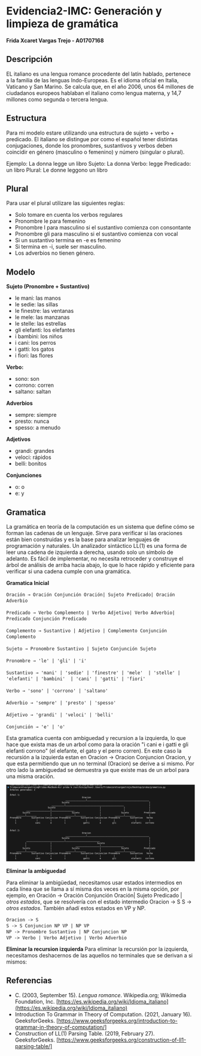 # Evidencia2-IMC: Generación y limpieza de gramática
**Frida Xcaret Vargas Trejo - A01707168**
## Descripción
EL italiano es una lengua romance procedente del latín hablado, pertenece a la familia de las lenguas Indo-Europeas. Es el idioma oficial en Italia, Vaticano y San Marino. Se calcula que, en el año 2006, unos 64 millones de ciudadanos europeos hablaban el italiano como lengua materna, y 14,7 millones como segunda o tercera lengua. 

## Estructura
Para mi modelo estare utilizando una estructura de sujeto + verbo + predicado. El italiano se distingue por como el español tener distintas conjugaciones, donde los pronombres, sustantivos y verbos deben coincidir en género (masculino o femenino) y número (singular o plural).

Ejemplo: La donna legge un libro 
Sujeto: La donna 
Verbo: legge 
Predicado: un libro
Plural: Le donne leggono un libro 

## Plural 
Para usar el plural utilizare las siguientes reglas:
* Solo tomare en cuenta los verbos regulares 
* Pronombre le para femenino
* Pronombre I para masculino si el sustantivo comienza con consontante 
* Pronombre gli para masculino si el sustantivo comienza con vocal
* Si un sustantivo termina en -e es femenino
* Si termina en -i, suele ser masculino.
* Los adverbios no tienen género.
  
## Modelo 

**Sujeto (Pronombre + Sustantivo)**
* le mani: las manos
* le sedie: las sillas
* le finestre: las ventanas
* le mele: las manzanas
* le stelle: las estrellas
* gli elefanti: los elefantes
* i bambini: los niños
* i cani: los perros
* i gatti: los gatos
* i fiori: las flores

**Verbo:**
* sono: son
* corrono: corren
* saltano: saltan

**Adverbios**
* sempre: siempre 
* presto: nunca
* spesso: a menudo

**Adjetivos**
* grandi: grandes
* veloci: rápidos
* belli: bonitos

**Conjunciones**
* o: o 
* e: y

## Gramatica
La gramática en teoría de la computación es un sistema que define cómo se forman las cadenas de un lenguaje. Sirve para verificar si las oraciones están bien construidas y es la base para analizar lenguajes de programación y naturales.
Un analizador sintáctico LL(1) es una forma de leer una cadena de izquierda a derecha, usando solo un símbolo de adelanto. Es fácil de implementar, no necesita retroceder y construye el árbol de análisis de arriba hacia abajo, lo que lo hace rápido y eficiente para verificar si una cadena cumple con una gramática.

**Gramatica Inicial**
```
Oración → Oración Conjunción Oración| Sujeto Predicado| Oración Adverbio
                
Predicado → Verbo Complemento | Verbo Adjetivo| Verbo Adverbio| Predicado Conjunción Predicado
   
Complemento → Sustantivo | Adjetivo | Complemento Conjunción Complemento

Sujeto → Pronombre Sustantivo | Sujeto Conjunción Sujeto                 

Pronombre → 'le' | 'gli' | 'i'

Sustantivo → 'mani' | 'sedie' | 'finestre' | 'mele'  | 'stelle' | 'elefanti' | 'bambini'  | 'cani' | 'gatti' | 'fiori'

Verbo → 'sono' | 'corrono' | 'saltano'

Adverbio → 'sempre' | 'presto' | 'spesso'

Adjetivo → 'grandi' | 'veloci' | 'belli'

Conjunción → 'e' | 'o'
```

Esta gramatica cuenta con ambiguedad y recursion a la izquierda, lo que hace que exista mas de un arbol como para la oración "i cani e i gatti e gli elefanti corrono" (el elefante, el gato y el perro corren). En este caso la recursión a la izquierda estan en Oracion -> Oracion Conjuncion Oracion, y que esta permitiendo que un no terminal (Oracion) se derive a si mismo. Por otro lado la ambiguedad se demuestra ya que existe mas de un arbol para una misma oración. 

![Gramatica Inicia](/gramaticaInicial.png)

**Eliminar la ambiguedad**

Para eliminar la ambigüedad, necesitamos usar estados intermedios en cada línea que se llama a sí misma dos veces en la misma opción, por ejemplo, en Oración → Oración Conjunción Oración| Sujeto Predicado | *otros estados*, que se resolvería con el estado intermedio Oracion -> S S -> *otros estados*. También añadí estos estados en  VP y NP.

```
Oracion -> S
S -> S Conjuncion NP VP | NP VP
NP -> Pronombre Sustantivo | NP Conjuncion NP
VP -> Verbo | Verbo Adjetivo | Verbo Adverbio
```
**Eliminar la recursion izquierda**
Para eliminar la recursión por la izquierda, necesitamos deshacernos de las aquellos no terminales que se derivan a si mismos:

## Referencias
- C. (2003, September 15). *Lengua romance*. Wikipedia.org; Wikimedia Foundation, Inc. [https://es.wikipedia.org/wiki/Idioma_italiano](https://es.wikipedia.org/wiki/Idioma_italiano)
- Introduction To Grammar in Theory of Computation. (2021, January 16). GeeksforGeeks. [https://www.geeksforgeeks.org/introduction-to-grammar-in-theory-of-computation/]
- Construction of LL(1) Parsing Table. (2019, February 27). GeeksforGeeks. [https://www.geeksforgeeks.org/construction-of-ll1-parsing-table/]
